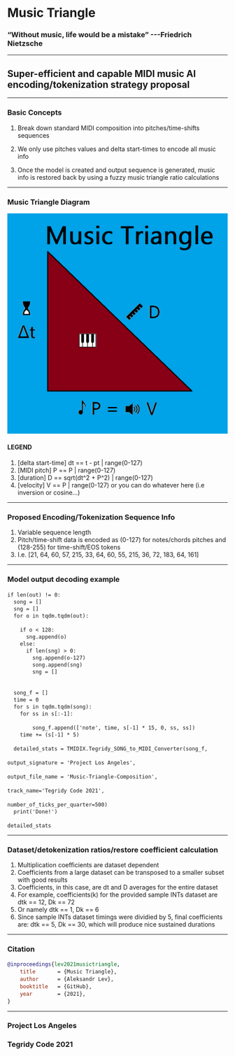 # Music Triangle

### “Without music, life would be a mistake” ---Friedrich Nietzsche

***

## Super-efficient and capable MIDI music AI encoding/tokenization strategy proposal

***

### Basic Concepts

1) Break down standard MIDI composition into pitches/time-shifts sequences

2) We only use pitches values and delta start-times to encode all music info

3) Once the model is created and output sequence is generated, music info is restored back by using a fuzzy music triangle ratio calculations

***

### Music Triangle Diagram

<img width="512" src="https://github.com/asigalov61/Music-Triangle/raw/main/Music%20Triangle-Diagram.png">

#### LEGEND

1) [delta start-time] dt == t - pt | range(0-127)
2) [MIDI pitch] P == P | range(0-127)
3) [duration] D == sqrt(dt^2 + P^2) | range(0-127)
4) [velocity] V == P | range(0-127) or you can do whatever here (i.e inversion or cosine...)

***

### Proposed Encoding/Tokenization Sequence Info

1) Variable sequence length
2) Pitch/time-shift data is encoded as (0-127) for notes/chords pitches and (128-255) for time-shift/EOS tokens
3) I.e. [21, 64, 60, 57, 215, 33, 64, 60, 55, 215, 36, 72, 183, 64, 161]

***

### Model output decoding example

```
if len(out) != 0:
  song = []
  sng = []
  for o in tqdm.tqdm(out):
    
    if o < 128:
      sng.append(o)
    else:
      if len(sng) > 0:
        sng.append(o-127)
        song.append(sng)
        sng = []


  song_f = []
  time = 0
  for s in tqdm.tqdm(song):
    for ss in s[:-1]:
        
        song_f.append(['note', time, s[-1] * 15, 0, ss, ss])
    time += (s[-1] * 5)

  detailed_stats = TMIDIX.Tegridy_SONG_to_MIDI_Converter(song_f,
                                                        output_signature = 'Project Los Angeles',  
                                                        output_file_name = 'Music-Triangle-Composition', 
                                                        track_name='Tegridy Code 2021', 
                                                        number_of_ticks_per_quarter=500)
  print('Done!')
    
detailed_stats

```

***

### Dataset/detokenization ratios/restore coefficient calculation

1) Multiplication coefficients are dataset dependent
2) Coefficients from a large dataset can be transposed to a smaller subset with good results
3) Coefficients, in this case, are dt and D averages for the entire dataset
4) For example, coefficients(k) for the provided sample INTs dataset are dtk == 12, Dk == 72
5) Or namely dtk == 1, Dk == 6
6) Since sample INTs dataset timings were dividied by 5, final coefficients are: dtk == 5, Dk == 30, which will produce nice sustained durations

***

### Citation

```bibtex
@inproceedings{lev2021musictriangle,
    title       = {Music Triangle},
    author      = {Aleksandr Lev},
    booktitle   = {GitHub},
    year        = {2021},
}
```

***

### Project Los Angeles

### Tegridy Code 2021


